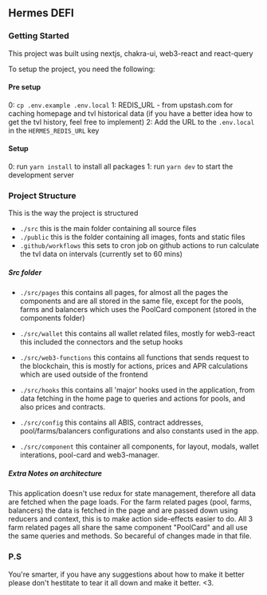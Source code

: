 ## Hermes DEFI

### Getting Started

This project was built using nextjs, chakra-ui, web3-react and react-query

To setup the project, you need the following:

#### Pre setup

0: `cp .env.example .env.local`
1: REDIS_URL - from upstash.com for caching homepage and tvl historical data (if you have a better idea how to get the tvl history, feel free to implement)
2: Add the URL to the `.env.local` in the `HERMES_REDIS_URL` key

#### Setup

0: run `yarn install` to install all packages
1: run `yarn dev` to start the development server

### Project Structure

This is the way the project is structured

- `./src` this is the main folder containing all source files
- `./public` this is the folder containing all images, fonts and static files
- `.github/workflows` this sets to cron job on github actions to run calculate the tvl data on intervals (currently set to 60 mins)

##### Src folder

- `./src/pages` this contains all pages, for almost all the pages the components and are all
  stored in the same file, except for the pools, farms and balancers which uses the PoolCard
  component (stored in the components folder)

- `./src/wallet` this contains all wallet related files, mostly for web3-react this included
  the connectors and the setup hooks

- `./src/web3-functions` this contains all functions that sends request to the blockchain,
  this is mostly for actions, prices and APR calculations which are used outside of the frontend

- `./src/hooks` this contains all 'major' hooks used in the application, from data fetching in
  the home page to queries and actions for pools, and also prices and contracts.

- `./src/config` this contains all ABIS, contract addresses, pool/farms/balancers configurations
  and also constants used in the app.

- `./src/component` this container all components, for layout, modals, wallet interations, pool-card and web3-manager.

##### Extra Notes on architecture

This application doesn't use redux for state management, therefore all data are fetched when the
page loads. For the farm related pages (pool, farms, balancers) the data is fetched in the page and
are passed down using reducers and context, this is to make action side-effects easier to do. All 3 farm related pages
all share the same component "PoolCard" and all use the same queries and methods. So becareful of changes made in that file.

### P.S

You're smarter, if you have any suggestions about how to make it better please don't hestitate to
tear it all down and make it better. <3.

